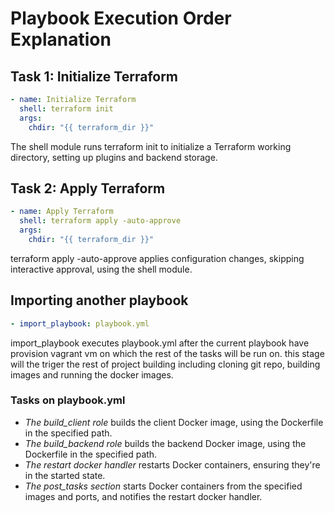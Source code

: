 # Playbook Execution Order Explanation

## Task 1: Initialize Terraform
```yaml
- name: Initialize Terraform
  shell: terraform init
  args:
    chdir: "{{ terraform_dir }}"
```

The shell module runs terraform init to initialize a Terraform working directory, setting up plugins and backend storage.

## Task 2: Apply Terraform
```yaml
- name: Apply Terraform
  shell: terraform apply -auto-approve
  args:
    chdir: "{{ terraform_dir }}"
```
terraform apply -auto-approve applies configuration changes, skipping interactive approval, using the shell module.

## Importing another playbook
```yaml
- import_playbook: playbook.yml
```
import_playbook executes playbook.yml after the current playbook have provision vagrant vm on which the rest of the tasks will be run on.
this stage will the triger the rest of project building including cloning git repo, building images and running the docker images.
### Tasks on playbook.yml
- *The build_client role* builds the client Docker image, using the Dockerfile in the specified path.
- *The build_backend role* builds the backend Docker image, using the Dockerfile in the specified path.
- *The restart docker handler* restarts Docker containers, ensuring they're in the started state.
- *The post_tasks section* starts Docker containers from the specified images and ports, and notifies the restart docker handler.

